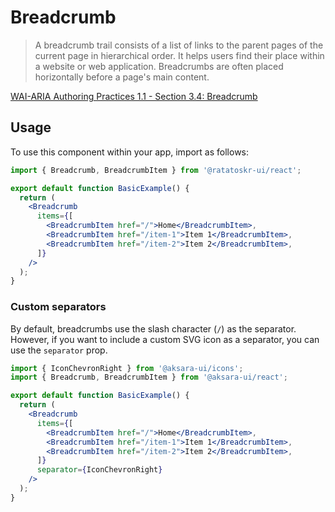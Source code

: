 # Breadcrumb

> A breadcrumb trail consists of a list of links to the parent pages of the current page in hierarchical order. It helps users find their place within a website or web application. Breadcrumbs are often placed horizontally before a page's main content.

[WAI-ARIA Authoring Practices 1.1 - Section 3.4: Breadcrumb](https://www.w3.org/TR/wai-aria-practices-1.1/#breadcrumb)

## Usage

To use this component within your app, import as follows:

```jsx
import { Breadcrumb, BreadcrumbItem } from '@ratatoskr-ui/react';

export default function BasicExample() {
  return (
    <Breadcrumb
      items={[
        <BreadcrumbItem href="/">Home</BreadcrumbItem>,
        <BreadcrumbItem href="/item-1">Item 1</BreadcrumbItem>,
        <BreadcrumbItem href="/item-2">Item 2</BreadcrumbItem>,
      ]}
    />
  );
}
```

### Custom separators

By default, breadcrumbs use the slash character (`/`) as the separator. However, if you want to include a custom SVG icon as a separator, you can use the `separator` prop.

```jsx
import { IconChevronRight } from '@aksara-ui/icons';
import { Breadcrumb, BreadcrumbItem } from '@aksara-ui/react';

export default function BasicExample() {
  return (
    <Breadcrumb
      items={[
        <BreadcrumbItem href="/">Home</BreadcrumbItem>,
        <BreadcrumbItem href="/item-1">Item 1</BreadcrumbItem>,
        <BreadcrumbItem href="/item-2">Item 2</BreadcrumbItem>,
      ]}
      separator={IconChevronRight}
    />
  );
}
```
